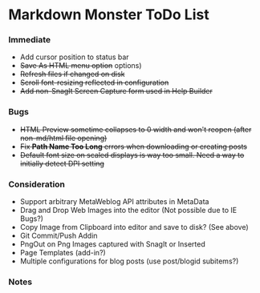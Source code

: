 # Markdown Monster ToDo List

### Immediate

* Add cursor position to status bar
* <s>Save As HTML menu option</s> options)
* <s>Refresh files if changed on disk</s>
* <s>Scroll font-resizing reflected in configuration</s>
* <s>Add non-SnagIt Screen Capture form used in Help Builder</s>

### Bugs
* <s>HTML Preview sometime collapses to 0 width and won't reopen (after non-md/html file opening)</s>
* <s>Fix **Path Name Too Long** errors when downloading or creating posts</s>
* <s>Default font size on scaled displays is way too small. Need a way to initially detect DPI setting</s>



### Consideration
* Support arbitrary MetaWeblog API attributes in MetaData
* Drag and Drop Web Images into the editor (Not possible due to IE Bugs?)
* Copy Image from Clipboard into editor and save to disk? (See above)
* Git Commit/Push Addin
* PngOut on Png Images captured with SnagIt or Inserted
* Page Templates (add-in?)
* Multiple configurations for blog posts (use post/blogid subitems?)

### Notes
